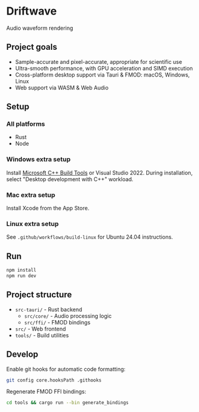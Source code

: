 # Driftwave

Audio waveform rendering

## Project goals

- Sample-accurate and pixel-accurate, appropriate for scientific use
- Ultra-smooth performance, with GPU acceleration and SIMD execution
- Cross-platform desktop support via Tauri & FMOD: macOS, Windows, Linux
- Web support via WASM & Web Audio

## Setup

### All platforms

- Rust
- Node

### Windows extra setup

Install [Microsoft C++ Build Tools](https://visualstudio.microsoft.com/visual-cpp-build-tools/) or Visual Studio 2022.
During installation, select "Desktop development with C++" workload.

### Mac extra setup

Install Xcode from the App Store.

### Linux extra setup

See `.github/workflows/build-linux` for Ubuntu 24.04 instructions.

## Run

```bash
npm install
npm run dev
```

## Project structure

- `src-tauri/` - Rust backend
  - `src/core/` - Audio processing logic
  - `src/ffi/` - FMOD bindings
- `src/` - Web frontend
- `tools/` - Build utilities

## Develop

Enable git hooks for automatic code formatting:
```bash
git config core.hooksPath .githooks
```

Regenerate FMOD FFI bindings:
```bash
cd tools && cargo run --bin generate_bindings
```
